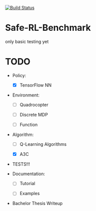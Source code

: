 [![Build Status](https://travis-ci.com/befelix/Safe-RL-Benchmark.svg?token=gAjgFLh7fGz27Y8XYV1g&branch=master)](https://travis-ci.com/befelix/Safe-RL-Benchmark)

# Safe-RL-Benchmark

only basic testing yet

# TODO

- Policy:
  - [x] TensorFlow NN


- Environment:
  - [ ] Quadrocopter
  - [ ] Discrete MDP
  - [ ] Function


- Algorithm:
  - [ ] Q-Learning Algorithms
  - [x] A3C


- TESTS!!!


- Documentation:
  - [ ] Tutorial
  - [ ] Examples


- Bachelor Thesis Writeup
